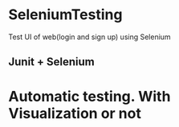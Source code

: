 # SeleniumTesting
Test UI of web(login and sign up) using Selenium
##  Junit + Selenium
# Automatic testing. With Visualization or not
